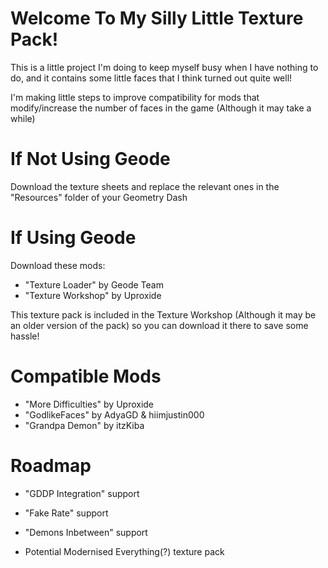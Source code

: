 # Welcome To My Silly Little Texture Pack!

This is a little project I'm doing to keep myself busy when I have nothing to do, and it contains some little faces that I think turned out quite well!

I'm making little steps to improve compatibility for mods that modify/increase the number of faces in the game (Although it may take a while)

# If Not Using Geode

Download the texture sheets and replace the relevant ones in the "Resources" folder of your Geometry Dash

# If Using Geode

Download these mods:
  - "Texture Loader" by Geode Team
  - "Texture Workshop" by Uproxide

This texture pack is included in the Texture Workshop (Although it may be an older version of the pack) so you can download it there to save some hassle!

# Compatible Mods

  - "More Difficulties" by Uproxide
  - "GodlikeFaces" by AdyaGD & hiimjustin000
  - "Grandpa Demon" by itzKiba

# Roadmap

  - "GDDP Integration" support
  - "Fake Rate" support
  - "Demons Inbetween" support

  - Potential Modernised Everything(?) texture pack
